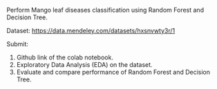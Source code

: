 Perform  Mango leaf diseases classification using Random Forest and Decision Tree.

Dataset: https://data.mendeley.com/datasets/hxsnvwty3r/1

Submit:
1.   Github link of the colab notebook.
2.   Exploratory Data Analysis (EDA) on the dataset.
3.   Evaluate and compare performance of Random Forest and Decision Tree.

